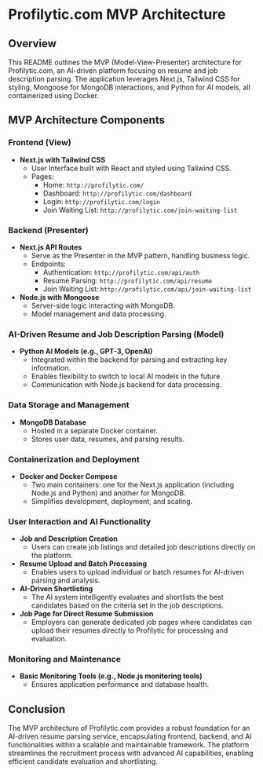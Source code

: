 # Profilytic.com MVP Architecture

## Overview
This README outlines the MVP (Model-View-Presenter) architecture for Profilytic.com, an AI-driven platform focusing on resume and job description parsing. The application leverages Next.js, Tailwind CSS for styling, Mongoose for MongoDB interactions, and Python for AI models, all containerized using Docker.

## MVP Architecture Components

### Frontend (View)
- **Next.js with Tailwind CSS**
  - User Interface built with React and styled using Tailwind CSS.
  - Pages:
    - Home: `http://profilytic.com/`
    - Dashboard: `http://profilytic.com/dashboard`
    - Login: `http://profilytic.com/login`
    - Join Waiting List: `http://profilytic.com/join-waiting-list`

### Backend (Presenter)
- **Next.js API Routes**
  - Serve as the Presenter in the MVP pattern, handling business logic.
  - Endpoints:
    - Authentication: `http://profilytic.com/api/auth`
    - Resume Parsing: `http://profilytic.com/api/resume`
    - Join Waiting List: `http://profilytic.com/api/join-waiting-list`
- **Node.js with Mongoose**
  - Server-side logic interacting with MongoDB.
  - Model management and data processing.

### AI-Driven Resume and Job Description Parsing (Model)
- **Python AI Models (e.g., GPT-3, OpenAI)**
  - Integrated within the backend for parsing and extracting key information.
  - Enables flexibility to switch to local AI models in the future.
  - Communication with Node.js backend for data processing.

### Data Storage and Management
- **MongoDB Database**
  - Hosted in a separate Docker container.
  - Stores user data, resumes, and parsing results.

### Containerization and Deployment
- **Docker and Docker Compose**
  - Two main containers: one for the Next.js application (including Node.js and Python) and another for MongoDB.
  - Simplifies development, deployment, and scaling.

### User Interaction and AI Functionality
- **Job and Description Creation**
  - Users can create job listings and detailed job descriptions directly on the platform.
- **Resume Upload and Batch Processing**
  - Enables users to upload individual or batch resumes for AI-driven parsing and analysis.
- **AI-Driven Shortlisting**
  - The AI system intelligently evaluates and shortlists the best candidates based on the criteria set in the job descriptions.
- **Job Page for Direct Resume Submission**
  - Employers can generate dedicated job pages where candidates can upload their resumes directly to Profilytic for processing and evaluation.

### Monitoring and Maintenance
- **Basic Monitoring Tools (e.g., Node.js monitoring tools)**
  - Ensures application performance and database health.

## Conclusion
The MVP architecture of Profilytic.com provides a robust foundation for an AI-driven resume parsing service, encapsulating frontend, backend, and AI functionalities within a scalable and maintainable framework. The platform streamlines the recruitment process with advanced AI capabilities, enabling efficient candidate evaluation and shortlisting.
